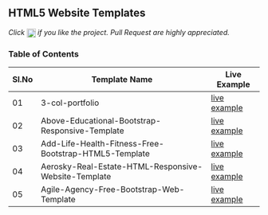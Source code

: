 ## HTML5 Website Templates
 
*Click <img src="https://github.com/learning-zone/javascript-interview-questions/blob/master/assets/star.png" width="18" height="18" align="absmiddle" title="Star" /> if you like the project. Pull Request are highly appreciated.*

### Table of Contents


|Sl.No | Template Name         | Live Example                                                                      |
|------|-----------------------|-----------------------------------------------------------------------------------|
| 01   | 3-col-portfolio       | [live example](https://learning-zone.github.io/website-templates/3-col-portfolio/)|
| 02   | Above-Educational-Bootstrap-Responsive-Template       | [live example](https://learning-zone.github.io/website-templates/Above-Educational-Bootstrap-Responsive-Template/)|
| 03   | Add-Life-Health-Fitness-Free-Bootstrap-HTML5-Template       | [live example](https://learning-zone.github.io/website-templates/Add-Life-Health-Fitness-Free-Bootstrap-HTML5-Template/)|
| 04   | Aerosky-Real-Estate-HTML-Responsive-Website-Template       | [live example](https://learning-zone.github.io/website-templates/Aerosky-Real-Estate-HTML-Responsive-Website-Template/)|
| 05   | Agile-Agency-Free-Bootstrap-Web-Template       | [live example](https://learning-zone.github.io/website-templates/Agile-Agency-Free-Bootstrap-Web-Template/)|

